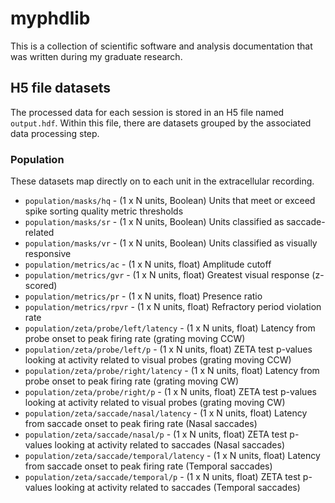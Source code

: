 # myphdlib

This is a collection of scientific software and analysis documentation that was written during my graduate research.

## H5 file datasets ##
The processed data for each session is stored in an H5 file named `output.hdf`. Within this file, there are datasets grouped by the associated data processing step.

### Population ###
These datasets map directly on to each unit in the extracellular recording.
- `population/masks/hq` - (1 x N units, Boolean) Units that meet or exceed spike sorting quality metric thresholds
- `population/masks/sr` - (1 x N units, Boolean) Units classified as saccade-related
- `population/masks/vr` - (1 x N units, Boolean) Units classified as visually responsive
- `population/metrics/ac` - (1 x N units, float) Amplitude cutoff
- `population/metrics/gvr` - (1 x N units, float) Greatest visual response (z-scored)
- `population/metrics/pr` - (1 x N units, float) Presence ratio
- `population/metrics/rpvr` - (1 x N units, float) Refractory period violation rate
- `population/zeta/probe/left/latency` - (1 x N units, float) Latency from probe onset to peak firing rate (grating moving CCW)
- `population/zeta/probe/left/p` - (1 x N units, float) ZETA test p-values looking at activity related to visual probes (grating moving CCW)
- `population/zeta/probe/right/latency` - (1 x N units, float) Latency from probe onset to peak firing rate (grating moving CW)
- `population/zeta/probe/right/p` - (1 x N units, float) ZETA test p-values looking at activity related to visual probes (grating moving CW)
- `population/zeta/saccade/nasal/latency` - (1 x N units, float) Latency from saccade onset to peak firing rate (Nasal saccades)
- `population/zeta/saccade/nasal/p` - (1 x N units, float) ZETA test p-values looking at activity related to saccades (Nasal saccades)
- `population/zeta/saccade/temporal/latency` - (1 x N units, float) Latency from saccade onset to peak firing rate (Temporal saccades)
- `population/zeta/saccade/temporal/p` - (1 x N units, float) ZETA test p-values looking at activity related to saccades (Temporal saccades)